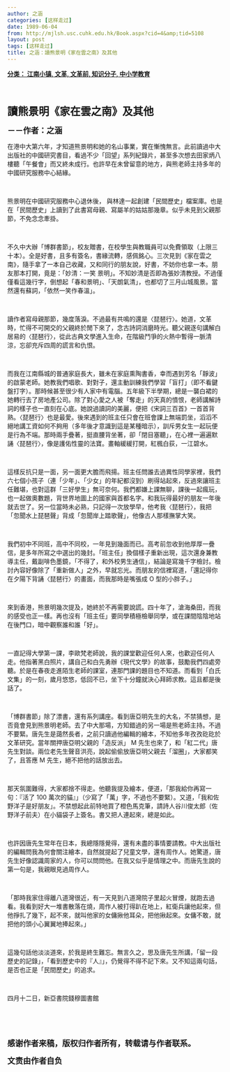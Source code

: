 ```yaml
---
author: 之涵
categories: [这样走过]
date: 1989-06-04
from: http://mjlsh.usc.cuhk.edu.hk/Book.aspx?cid=4&amp;tid=5108
layout: post
tags: [这样走过]
title: 之涵：讀熊景明《家在雲之南》及其他
---
```


<div style="margin: 15px 10px 10px 0px;">
<div>
<span id="ctl00_ContentPlaceHolder1_chapter1_SubjectLabel" style="font-weight:bold;text-decoration:underline;">
   分类： 江南小镇, 文革, 文革前, 知识分子, 中小学教育
  </span>
</div>
<p class="p1">
<b>
<font size="5">
<br/>
</font>
</b>
</p>
<p class="p2">
<b>
<span style='font-family: "PingFang SC"; -webkit-text-stroke-width: initial;'>
<font size="5">
     讀熊景明《家在雲之南》及其他
    </font>
</span>
<font size="4">
<span class="s1">
</span>
</font>
</b>
</p>
<p class="p2">
<b>
<font size="4">
<span class="s1">
</span>
</font>
</b>
</p>
<p class="p2">
<span style='font-family: "PingFang SC"; -webkit-text-stroke-width: initial;'>
<b>
<font size="4">
     －－作者：之涵
    </font>
</b>
</span>
<span class="s1">
</span>
</p>
<p class="p2">
<span class="s1">
</span>
</p>
<p class="p2">
<span class="s1">
<span class="Apple-converted-space">
</span>
</span>
</p>
<p class="p1">
<span class="s1">
   在港中大第六年，才知道熊景明和她的名山事業，實在慚愧無言。此前讀過中大出版社的中國研究書目，看過不少「回望」系列紀錄片，甚至多次想去田家炳八樓聽「午餐會」而又終未成行。也許早在未曾留意的地方，與熊老師主持多年的中國研究服務中心結緣。
  </span>
</p>
<p class="p2">
<span class="s1">
</span>
<br/>
</p>
<p class="p1">
<span class="s1">
   熊景明在中國研究服務中心退休後，
  </span>
<span class="s2">
</span>
<span class="s1">
   與林達一起創建「民間歷史」檔案庫。也是在「民間歷史」上讀到了此書寫母親、寫屬羊的姑姑那幾章。似乎未見到父親那節，不免念念牽掛。
  </span>
</p>
<p class="p2">
<span class="s1">
</span>
<br/>
</p>
<p class="p1">
<span class="s1">
   不久中大辦「博群書節」，校友贈書，在校學生與教職員可以免費領取（上限三十本）。全是好書，且多有簽名，書緣流轉，感佩銘心。三次見到《家在雲之南》，隨手拿了一本自己收藏，又和同行的朋友說，好書，不妨你也拿一本。朋友那本打開，竟是：「妙清：一笑
  </span>
<span class="s2">
</span>
<span class="s1">
   景明」。不知妙清是否即為張妙清教授。不過僅僅看這幾行字，倒想起「春和景明」、「天朗氣清」，也都切了三月山城風景。當然還有蘇詞，「依然一笑作春溫」。
  </span>
</p>
<p class="p2">
<span class="s1">
</span>
<br/>
</p>
<p class="p1">
<span class="s1">
   讀作者寫母親那節，幾度落淚。不過最有共鳴的還是〈琵琶行〉。她道，文革時，忙得不可開交的父親終於閒下來了，念古詩詞消磨時光。聽父親逐句講解白居易的〈琵琶行〉，從此古典文學進入生命，在階級鬥爭的火熱中暫得一脈清涼，忘卻充斥四周的謊言和仇恨。
  </span>
</p>
<p class="p2">
<span class="s1">
</span>
<br/>
</p>
<p class="p1">
<span class="s1">
   而我在江南縣城的普通家庭長大，雖未在家庭熏陶書香，幸而遇到芳名「靜波」的啟蒙老師。她教我們唱歌、對對子，還主動訓練我們學習「盲打」（即不看鍵盤打字）。那時候甚至很少有人家中有電腦。五年級下半學期，總是一襲白裙的她轉行去了房地產公司。除了對心愛之人被「奪走」的天真的憤恨，老師講解詩詞的樣子也一直刻在心底。她說過讀詞的美麗，便把《宋詞三百首》一首首背熟。〈琵琶行〉也是最愛。後來遇到的班主任只會在班會課上無端罰坐，滔滔不絕地講工資如何不夠用（多年後才意識到這是某種暗示），訓斥男女生一起玩便是行為不端。那時兩手疊著，挺直腰背坐著，卻「閉目塞聽」，在心裡一遍遍默誦〈琵琶行〉，像是護佑性靈的法寶。畫軸緩緩打開，紅楓白荻，一江碧水。
  </span>
</p>
<p class="p2">
<span class="s1">
</span>
<br/>
</p>
<p class="p1">
<span class="s1">
   這樣反抗只是一面，另一面更大膽而飛揚。班主任問誰去過異性同學家裡，我們六七個小孩子（連「少年」、「少女」的年紀都沒到）刷得站起來，反過來讓班主任難堪，也對這群「三好學生」無可奈何。我們都嫌上課無聊，課後一起瘋玩，也一起做奧數題，背世界地圖上的國家與首都名字。和我玩得最好的朋友一年後就去世了。另一位當時未必熟，只記得一次放學早，他考我〈琵琶行〉，我把「忽聞水上琵琶聲」背成「忽聞岸上踏歌聲」，他像古人那樣撫掌大笑。
  </span>
</p>
<p class="p2">
<span class="s1">
</span>
<br/>
</p>
<p class="p1">
<span class="s1">
   我們初中不同班，高中不同校，一年見到幾面而已。高考前忽收到他厚厚一疊信，是多年所寫之中選出的幾封。「班主任」換個樣子重新出現，這次還身兼教導主任，戴副啡色墨鏡，「不得了，和外校男生通信」，結論是寫幾千字檢討。檢討內容好像除了「重新做人」之外，早就忘光。而朋友的信裡寫道，「還記得你在夕陽下背誦〈琵琶行〉的畫面，而我那時是嘴張成
  </span>
<span class="s2">
   O
  </span>
<span class="s1">
   型的小胖子。」
  </span>
</p>
<p class="p2">
<span class="s1">
</span>
<br/>
</p>
<p class="p1">
<span class="s1">
   來到香港，熊景明幾次提及，她終於不再需要說謊。四十年了，滄海桑田，而我的感受也正一樣。再也沒有「班主任」要同學積極檢舉同學，或在課間陰陰地站在後門口，暗中觀察誰和誰「好」。
  </span>
</p>
<p class="p2">
<span class="s1">
</span>
<br/>
</p>
<p class="p1">
<span class="s1">
   一直記得大學第一課，李歐梵老師說，我的課堂歡迎任何人來，也歡迎任何人走。他指著黑白照片，講自己和白先勇辦《現代文學》的故事，鼓勵我們四處旁聽。於是在春夜走進陌生老師的課室，連那門課的題目也不知道。而看到「白氏文集」的一刻，歲月悠悠，低回不已，坐下十分鐘就決心拜師求教。這且都是後話了。
  </span>
</p>
<p class="p2">
<span class="s1">
</span>
<br/>
</p>
<p class="p1">
<span class="s1">
   「博群書節」除了漂書，還有系列講座。看到唐亞明先生的大名，不禁猜想，是否竟會見到熊景明老師。去了中大那場，方知錯過的另一場是熊老師主持。不過不要緊。唐先生是藹然長者，之前只讀過他編輯的繪本，不知他多年孜孜矻矻於文革研究。當年關押唐亞明父親的「造反派」
  </span>
<span class="s2">
   M
  </span>
<span class="s1">
   先生也來了，和「紅二代」唐先生對談。兩位老先生聲音洪亮，說起偷偷放唐亞明父親去「溜圈」，大家都笑了，且答應
  </span>
<span class="s2">
   M
  </span>
<span class="s1">
   先生，絕不把他的話放出去。
  </span>
</p>
<p class="p2">
<span class="s1">
</span>
<br/>
</p>
<p class="p1">
<span class="s1">
   那天氛圍難得，大家都捨不得走。他聽我提及繪本，便道，「那我給你再寫一句：『活了
  </span>
<span class="s2">
   100
  </span>
<span class="s1">
   萬次的貓』」（少寫了「萬」字，不過也不要緊）。又道，「我和佐野洋子是好朋友」。不禁想起此前特地買了橙色馬克筆，請詩人谷川俊太郎（佐野洋子前夫）在小貓袋子上簽名。書又把人連起來，總是如此。
  </span>
</p>
<p class="p2">
<span class="s1">
</span>
<br/>
</p>
<p class="p1">
<span class="s1">
   也許因唐先生常年在日本，我總隱隱覺得，還有未盡的事情要請教。中大出版社的編輯問我為何會關注繪本，自然就提起了兒童文學，還有周作人。她驚道，唐先生好像認識周家的人，你可以問問他。在我又似乎是情理之中。而唐先生說的第一句是，我親眼見過周作人。
  </span>
</p>
<p class="p2">
<span class="s1">
</span>
<br/>
</p>
<p class="p1">
<span class="s1">
   「那時我家住得離八道灣很近，有一天見到八道灣院子里起火冒煙，就跑去過看。我看到好大一堆書散落在燒，周作人被打得趴在地上，紅衛兵讓他起來，但他掙扎了幾下，起不來，就叫他家的女傭揪他耳朵，把他揪起來。女傭不敢，就把他的頭小心翼翼地捧起來。」
  </span>
</p>
<p class="p2">
<span class="s1">
</span>
<br/>
</p>
<p class="p1">
<span class="s1">
   這幾句話他淡淡道來，於我是終生難忘。無言久之，思及唐先生所講，「留一段歷史的記錄」，「看到歷史中的『人』」，仍覺得不得不記下來。又不知這兩句話，是否也正是「民間歷史」的追求。
  </span>
</p>
<p class="p2">
<span class="s1">
</span>
<br/>
</p>
<p class="p1">
<span class="s1">
   四月十二日，新亞書院錢穆圖書館
  </span>
</p>
<p class="p2">
<span class="s1">
</span>
<br/>
</p>
<p class="p2">
<b>
<font size="4">
<span class="s1">
</span>
<br/>
</font>
</b>
</p>
<p class="p1">
<span class="s1">
<b>
<font size="4">
     感谢作者来稿，版权归作者所有，转载请与作者联系。
    </font>
</b>
</span>
</p>
<p class="p1">
<span class="s1">
<b>
<font size="4">
     文责由作者自负
    </font>
</b>
</span>
</p>
</div>

